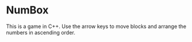 # NumBox
This is a game in C++. Use the arrow keys to move blocks and arrange the numbers in ascending order.
